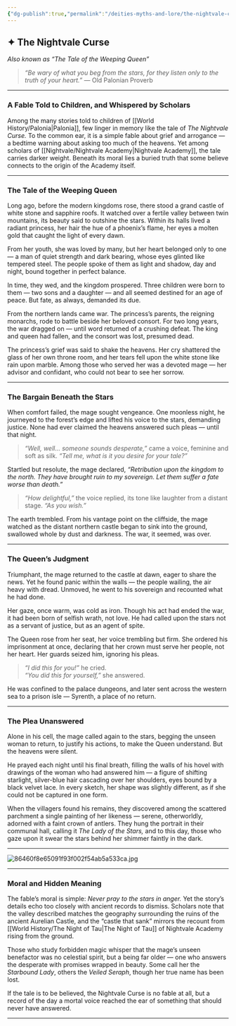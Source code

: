 ```yaml
---
{"dg-publish":true,"permalink":"/deities-myths-and-lore/the-nightvale-curse/"}
---
```



## ✦ The Nightvale Curse

_Also known as “The Tale of the Weeping Queen”_

> _“Be wary of what you beg from the stars, for they listen only to the truth of your heart.”_ — Old Palonian Proverb

---

### A Fable Told to Children, and Whispered by Scholars

Among the many stories told to children of [[World History/Palonia\|Palonia]], few linger in memory like the tale of _The Nightvale Curse._ To the common ear, it is a simple fable about grief and arrogance — a bedtime warning about asking too much of the heavens. Yet among scholars of [[Nightvale/Nightvale Academy\|Nightvale Academy]], the tale carries darker weight. Beneath its moral lies a buried truth that some believe connects to the origin of the Academy itself.

---

### The Tale of the Weeping Queen

Long ago, before the modern kingdoms rose, there stood a grand castle of white stone and sapphire roofs. It watched over a fertile valley between twin mountains, its beauty said to outshine the stars. Within its halls lived a radiant princess, her hair the hue of a phoenix’s flame, her eyes a molten gold that caught the light of every dawn.

From her youth, she was loved by many, but her heart belonged only to one — a man of quiet strength and dark bearing, whose eyes glinted like tempered steel. The people spoke of them as light and shadow, day and night, bound together in perfect balance.

In time, they wed, and the kingdom prospered. Three children were born to them — two sons and a daughter — and all seemed destined for an age of peace. But fate, as always, demanded its due.

From the northern lands came war. The princess’s parents, the reigning monarchs, rode to battle beside her beloved consort. For two long years, the war dragged on — until word returned of a crushing defeat. The king and queen had fallen, and the consort was lost, presumed dead.

The princess’s grief was said to shake the heavens. Her cry shattered the glass of her own throne room, and her tears fell upon the white stone like rain upon marble. Among those who served her was a devoted mage — her advisor and confidant, who could not bear to see her sorrow.

---

### The Bargain Beneath the Stars

When comfort failed, the mage sought vengeance. One moonless night, he journeyed to the forest’s edge and lifted his voice to the stars, demanding justice. None had ever claimed the heavens answered such pleas — until that night.

> _“Well, well… someone sounds desperate,”_ came a voice, feminine and soft as silk. _“Tell me, what is it you desire for your tale?”_

Startled but resolute, the mage declared, _“Retribution upon the kingdom to the north. They have brought ruin to my sovereign. Let them suffer a fate worse than death.”_

> _“How delightful,”_ the voice replied, its tone like laughter from a distant stage. _“As you wish.”_

The earth trembled. From his vantage point on the cliffside, the mage watched as the distant northern castle began to sink into the ground, swallowed whole by dust and darkness. The war, it seemed, was over.

---

### The Queen’s Judgment

Triumphant, the mage returned to the castle at dawn, eager to share the news. Yet he found panic within the walls — the people wailing, the air heavy with dread. Unmoved, he went to his sovereign and recounted what he had done.

Her gaze, once warm, was cold as iron. Though his act had ended the war, it had been born of selfish wrath, not love. He had called upon the stars not as a servant of justice, but as an agent of spite.

The Queen rose from her seat, her voice trembling but firm. She ordered his imprisonment at once, declaring that her crown must serve her people, not her heart. Her guards seized him, ignoring his pleas.

> _“I did this for you!”_ he cried.  
> _“You did this for yourself,”_ she answered.

He was confined to the palace dungeons, and later sent across the western sea to a prison isle — Syrenth, a place of no return.

---

### The Plea Unanswered

Alone in his cell, the mage called again to the stars, begging the unseen woman to return, to justify his actions, to make the Queen understand. But the heavens were silent.

He prayed each night until his final breath, filling the walls of his hovel with drawings of the woman who had answered him — a figure of shifting starlight, silver-blue hair cascading over her shoulders, eyes bound by a black velvet lace. In every sketch, her shape was slightly different, as if she could not be captured in one form.

When the villagers found his remains, they discovered among the scattered parchment a single painting of her likeness — serene, otherworldly, adorned with a faint crown of antlers. They hung the portrait in their communal hall, calling it _The Lady of the Stars,_ and to this day, those who gaze upon it swear the stars behind her shimmer faintly in the dark.

---

![86460f8e65091f93f002f54ab5a533ca.jpg](/img/user/Images/86460f8e65091f93f002f54ab5a533ca.jpg)

---

### Moral and Hidden Meaning

The fable’s moral is simple: _Never pray to the stars in anger._ Yet the story’s details echo too closely with ancient records to dismiss. Scholars note that the valley described matches the geography surrounding the ruins of the ancient Aurelian Castle, and the “castle that sank” mirrors the recount from [[World History/The Night of Tau\|The Night of Tau]] of Nightvale Academy rising from the ground.

Those who study forbidden magic whisper that the mage’s unseen benefactor was no celestial spirit, but a being far older — one who answers the desperate with promises wrapped in beauty. Some call her the _Starbound Lady_, others the _Veiled Seraph_, though her true name has been lost.

If the tale is to be believed, the Nightvale Curse is no fable at all, but a record of the day a mortal voice reached the ear of something that should never have answered.
 
---
